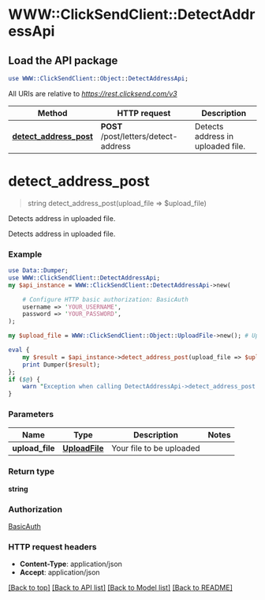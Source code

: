 # WWW::ClickSendClient::DetectAddressApi

## Load the API package
```perl
use WWW::ClickSendClient::Object::DetectAddressApi;
```

All URIs are relative to *https://rest.clicksend.com/v3*

Method | HTTP request | Description
------------- | ------------- | -------------
[**detect_address_post**](DetectAddressApi.md#detect_address_post) | **POST** /post/letters/detect-address | Detects address in uploaded file.


# **detect_address_post**
> string detect_address_post(upload_file => $upload_file)

Detects address in uploaded file.

Detects address in uploaded file.

### Example 
```perl
use Data::Dumper;
use WWW::ClickSendClient::DetectAddressApi;
my $api_instance = WWW::ClickSendClient::DetectAddressApi->new(

    # Configure HTTP basic authorization: BasicAuth
    username => 'YOUR_USERNAME',
    password => 'YOUR_PASSWORD',
);

my $upload_file = WWW::ClickSendClient::Object::UploadFile->new(); # UploadFile | Your file to be uploaded

eval { 
    my $result = $api_instance->detect_address_post(upload_file => $upload_file);
    print Dumper($result);
};
if ($@) {
    warn "Exception when calling DetectAddressApi->detect_address_post: $@\n";
}
```

### Parameters

Name | Type | Description  | Notes
------------- | ------------- | ------------- | -------------
 **upload_file** | [**UploadFile**](UploadFile.md)| Your file to be uploaded | 

### Return type

**string**

### Authorization

[BasicAuth](../README.md#BasicAuth)

### HTTP request headers

 - **Content-Type**: application/json
 - **Accept**: application/json

[[Back to top]](#) [[Back to API list]](../README.md#documentation-for-api-endpoints) [[Back to Model list]](../README.md#documentation-for-models) [[Back to README]](../README.md)

